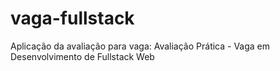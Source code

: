 # vaga-fullstack
Aplicação da avaliação para vaga: Avaliação Prática - Vaga em Desenvolvimento de Fullstack Web
